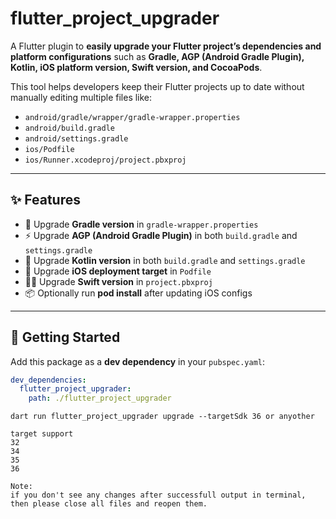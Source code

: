 # flutter_project_upgrader

A Flutter plugin to **easily upgrade your Flutter project’s dependencies and platform configurations** such as **Gradle, AGP (Android Gradle Plugin), Kotlin, iOS platform version, Swift version, and CocoaPods**.

This tool helps developers keep their Flutter projects up to date without manually editing multiple files like:

- `android/gradle/wrapper/gradle-wrapper.properties`
- `android/build.gradle`
- `android/settings.gradle`
- `ios/Podfile`
- `ios/Runner.xcodeproj/project.pbxproj`

---

## ✨ Features
- 🔧 Upgrade **Gradle version** in `gradle-wrapper.properties`
- ⚡ Upgrade **AGP (Android Gradle Plugin)** in both `build.gradle` and `settings.gradle`
- 📌 Upgrade **Kotlin version** in both `build.gradle` and `settings.gradle`
- 🍏 Upgrade **iOS deployment target** in `Podfile`
- 🧑‍💻 Upgrade **Swift version** in `project.pbxproj`
- 📦 Optionally run **pod install** after updating iOS configs

---

## 🚀 Getting Started

Add this package as a **dev dependency** in your `pubspec.yaml`:

```yaml
dev_dependencies:
  flutter_project_upgrader:
    path: ./flutter_project_upgrader

```

```usage
dart run flutter_project_upgrader upgrade --targetSdk 36 or anyother

target support
32
34
35
36
```

```
Note: 
if you don't see any changes after successfull output in terminal, then please close all files and reopen them.
```